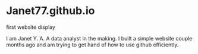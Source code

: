 # Janet77.github.io
first website display

I am Janet Y. A. A data analyst in the making. I built a simple website couple months ago and am trying to get hand of how to use github efficiently.
